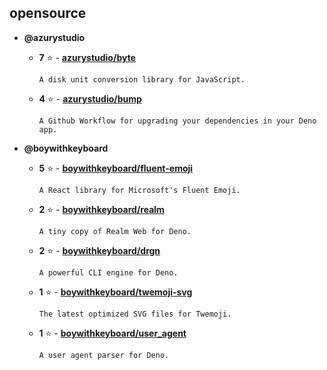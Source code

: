 ## opensource

- **@azurystudio**
    - **7** ⭐ - [**azurystudio/byte**](https://github.com/azurystudio/byte)
      ```
      A disk unit conversion library for JavaScript.
      ```  

    - **4** ⭐ - [**azurystudio/bump**](https://github.com/azurystudio/bump)
      ```
      A Github Workflow for upgrading your dependencies in your Deno app.
      ```  


- **@boywithkeyboard**
    - **5** ⭐ - [**boywithkeyboard/fluent-emoji**](https://github.com/boywithkeyboard/fluent-emoji)
      ```
      A React library for Microsoft's Fluent Emoji.
      ```  

    - **2** ⭐ - [**boywithkeyboard/realm**](https://github.com/boywithkeyboard/realm)
      ```
      A tiny copy of Realm Web for Deno.
      ```  

    - **2** ⭐ - [**boywithkeyboard/drgn**](https://github.com/boywithkeyboard/drgn)
      ```
      A powerful CLI engine for Deno.
      ```  

    - **1** ⭐ - [**boywithkeyboard/twemoji-svg**](https://github.com/boywithkeyboard/twemoji-svg)
      ```
      The latest optimized SVG files for Twemoji.
      ```  

    - **1** ⭐ - [**boywithkeyboard/user_agent**](https://github.com/boywithkeyboard/user_agent)
      ```
      A user agent parser for Deno.
      ```  

